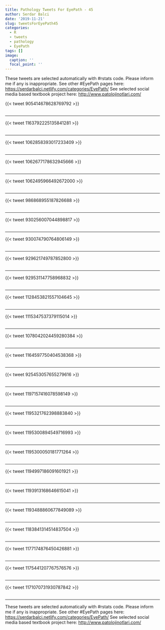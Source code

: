 ```yaml
---
title: Pathology Tweets For EyePath - 45
author: Serdar Balci
date: '2019-11-21'
slug: tweetsForEyePath45
categories:
  - R
  - tweets
  - pathology
  - EyePath
tags: []
image:
  caption: ''
  focal_point: ''
---
```



These tweets are selected automatically with #rstats code. Please inform me if any is inappropriate.
See other #EyePath pages here: https://serdarbalci.netlify.com/categories/EyePath/ 
See selected social media based textbook project here: http://www.patolojinotlari.com/

{{< tweet 905414678628769792 >}}
<br>
<br>
<hr>
{{< tweet 1163792225135841281 >}}
<br>
<br>
<hr>
{{< tweet 1062858393017233409 >}}
<br>
<br>
<hr>
{{< tweet 1062677178632945666 >}}
<br>
<br>
<hr>
{{< tweet 1062495966492672000 >}}
<br>
<br>
<hr>
{{< tweet 986868955187826688 >}}
<br>
<br>
<hr>
{{< tweet 930256007044898817 >}}
<br>
<br>
<hr>
{{< tweet 930074790764806149 >}}
<br>
<br>
<hr>
{{< tweet 929621749787852800 >}}
<br>
<br>
<hr>
{{< tweet 929531147758968832 >}}
<br>
<br>
<hr>
{{< tweet 1128453821557104645 >}}
<br>
<br>
<hr>
{{< tweet 1115347537379115014 >}}
<br>
<br>
<hr>
{{< tweet 1078042024459280384 >}}
<br>
<br>
<hr>
{{< tweet 1164597750404538368 >}}
<br>
<br>
<hr>
{{< tweet 925453057655279616 >}}
<br>
<br>
<hr>
{{< tweet 1197157416078598149 >}}
<br>
<br>
<hr>
{{< tweet 1195321762398883840 >}}
<br>
<br>
<hr>
{{< tweet 1195300894549716993 >}}
<br>
<br>
<hr>
{{< tweet 1195300050181771264 >}}
<br>
<br>
<hr>
{{< tweet 1194997186091601921 >}}
<br>
<br>
<hr>
{{< tweet 1193913168646615041 >}}
<br>
<br>
<hr>
{{< tweet 1193488860677849089 >}}
<br>
<br>
<hr>
{{< tweet 1183841314514837504 >}}
<br>
<br>
<hr>
{{< tweet 1177174876450426881 >}}
<br>
<br>
<hr>
{{< tweet 1175441207767576576 >}}
<br>
<br>
<hr>
{{< tweet 1171070731930787842 >}}
<br>
<br>
<hr>


These tweets are selected automatically with #rstats code. Please inform me if any is inappropriate.
See other #EyePath pages here: https://serdarbalci.netlify.com/categories/EyePath/ 
See selected social media based textbook project here: http://www.patolojinotlari.com/
